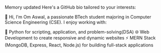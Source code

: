 
Memory updated
Here's a GitHub bio tailored to your interests:

👋 Hi, I'm Om Aswal, a passionate BTech student majoring in Computer Science Engineering (CSE). I enjoy working with:

🐍 Python for scripting, application, and problem-solving(DSA)
🌐 Web Development to create responsive and dynamic websites
⚡ MERN Stack (MongoDB, Express, React, Node.js) for building full-stack applications
